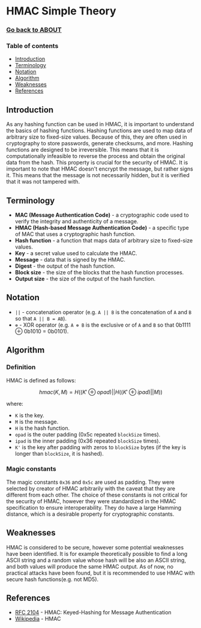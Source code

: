 # HMAC Simple Theory

### [Go back to ABOUT](ABOUT.md)

### Table of contents

- [Introduction](#introduction)
- [Terminology](#terminology)
- [Notation](#notation)
- [Algorithm](#algorithm)
- [Weaknesses](#weaknesses)
- [References](#references)

## Introduction

As any hashing function can be used in HMAC, it is important to understand the basics of hashing functions. Hashing functions are used to map data of arbitrary size to fixed-size values. Because of this, they are often used in cryptography to store passwords, generate checksums, and more. Hashing functions are designed to be irreversible. This means that it is computationally infeasible to reverse the process and obtain the original data from the hash. This property is crucial for the security of HMAC. It is important to note that HMAC doesn't encrypt the message, but rather signs it. This means that the message is not necessarily hidden, but it is verified that it was not tampered with.

## Terminology

- **MAC (Message Authentication Code)** - a cryptographic code used to verify the integrity and authenticity of a message.
- **HMAC (Hash-based Message Authentication Code)** - a specific type of MAC that uses a cryptographic hash function.
- **Hash function** - a function that maps data of arbitrary size to fixed-size values.
- **Key** - a secret value used to calculate the HMAC.
- **Message** - data that is signed by the HMAC.
- **Digest** - the output of the hash function.
- **Block size** - the size of the blocks that the hash function processes.
- **Output size** - the size of the output of the hash function.

## Notation

- `||` - concatenation operator (e.g. `A || B` is the concatenation of `A` and `B` so that `A || B = AB`).
- `⊕` - XOR operator (e.g. `A ⊕ B` is the exclusive or of `A` and `B` so that 0b1111 ⊕ 0b1010 = 0b0101).

## Algorithm

### Definition

HMAC is defined as follows:

```math
hmac(K, M) = H((K' ⊕ opad) || H((K' ⊕ ipad) || M))
```

where:
- `K` is the key.
- `M` is the message.
- `H` is the hash function.
- `opad` is the outer padding (0x5c repeated `blockSize` times).
- `ipad` is the inner padding (0x36 repeated `blockSize` times).
- `K'` is the key after padding with zeros to `blockSize` bytes (if the key is longer than `blockSize`, it is hashed).

### Magic constants

The magic constants `0x36` and `0x5c` are used as padding. They were selected by creator of HMAC arbitrarily with the caveat that they are different from each other. The choice of these constants is not critical for the security of HMAC, however they were standardized in the HMAC specification to ensure interoperability. They do have a large Hamming distance, which is a desirable property for cryptographic constants.

## Weaknesses

HMAC is considered to be secure, however some potential weaknesses have been identified. It is for example theoretically possible to find a long ASCII string and a random value whose hash will be also an ASCII string, and both values will produce the same HMAC output. As of now, no practical attacks have been found, but it is recommended to use HMAC with secure hash functions(e.g. not MD5).

## References

- [RFC 2104](https://tools.ietf.org/html/rfc2104) - HMAC: Keyed-Hashing for Message Authentication
- [Wikipedia](https://en.wikipedia.org/wiki/HMAC) - HMAC
